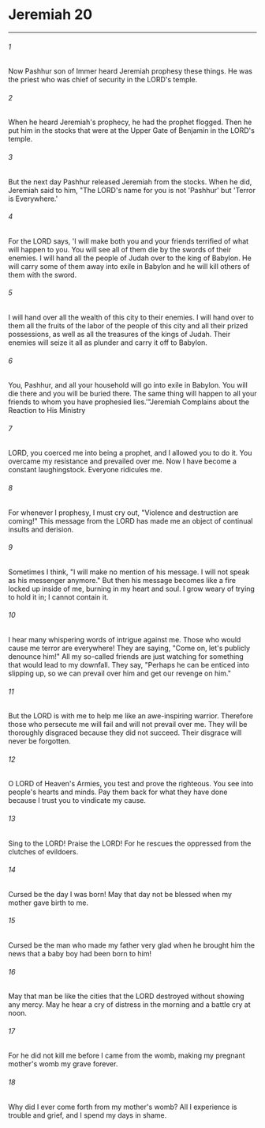 # Jeremiah 20
***



###### 1 
Now Pashhur son of Immer heard Jeremiah prophesy these things. He was the priest who was chief of security in the LORD's temple. 

###### 2 
When he heard Jeremiah's prophecy, he had the prophet flogged. Then he put him in the stocks that were at the Upper Gate of Benjamin in the LORD's temple. 

###### 3 
But the next day Pashhur released Jeremiah from the stocks. When he did, Jeremiah said to him, "The LORD's name for you is not 'Pashhur' but 'Terror is Everywhere.' 

###### 4 
For the LORD says, 'I will make both you and your friends terrified of what will happen to you. You will see all of them die by the swords of their enemies. I will hand all the people of Judah over to the king of Babylon. He will carry some of them away into exile in Babylon and he will kill others of them with the sword. 

###### 5 
I will hand over all the wealth of this city to their enemies. I will hand over to them all the fruits of the labor of the people of this city and all their prized possessions, as well as all the treasures of the kings of Judah. Their enemies will seize it all as plunder and carry it off to Babylon. 

###### 6 
You, Pashhur, and all your household will go into exile in Babylon. You will die there and you will be buried there. The same thing will happen to all your friends to whom you have prophesied lies.'"Jeremiah Complains about the Reaction to His Ministry 

###### 7 
LORD, you coerced me into being a prophet, and I allowed you to do it. You overcame my resistance and prevailed over me. Now I have become a constant laughingstock. Everyone ridicules me. 

###### 8 
For whenever I prophesy, I must cry out, "Violence and destruction are coming!" This message from the LORD has made me an object of continual insults and derision. 

###### 9 
Sometimes I think, "I will make no mention of his message. I will not speak as his messenger anymore." But then his message becomes like a fire locked up inside of me, burning in my heart and soul. I grow weary of trying to hold it in; I cannot contain it. 

###### 10 
I hear many whispering words of intrigue against me. Those who would cause me terror are everywhere! They are saying, "Come on, let's publicly denounce him!" All my so-called friends are just watching for something that would lead to my downfall. They say, "Perhaps he can be enticed into slipping up, so we can prevail over him and get our revenge on him." 

###### 11 
But the LORD is with me to help me like an awe-inspiring warrior. Therefore those who persecute me will fail and will not prevail over me. They will be thoroughly disgraced because they did not succeed. Their disgrace will never be forgotten. 

###### 12 
O LORD of Heaven's Armies, you test and prove the righteous. You see into people's hearts and minds. Pay them back for what they have done because I trust you to vindicate my cause. 

###### 13 
Sing to the LORD! Praise the LORD! For he rescues the oppressed from the clutches of evildoers. 

###### 14 
Cursed be the day I was born! May that day not be blessed when my mother gave birth to me. 

###### 15 
Cursed be the man who made my father very glad when he brought him the news that a baby boy had been born to him! 

###### 16 
May that man be like the cities that the LORD destroyed without showing any mercy. May he hear a cry of distress in the morning and a battle cry at noon. 

###### 17 
For he did not kill me before I came from the womb, making my pregnant mother's womb my grave forever. 

###### 18 
Why did I ever come forth from my mother's womb? All I experience is trouble and grief, and I spend my days in shame.
